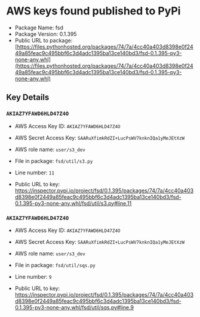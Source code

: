 # AWS keys found published to PyPi

* Package Name: fsd
* Package Version: 0.1.395
* Public URL to package: [https://files.pythonhosted.org/packages/74/7a/4cc40a403d8398e0f2449a85feac9c495bbf6c3d4adc1395ba13ce140bd3/fsd-0.1.395-py3-none-any.whl](https://files.pythonhosted.org/packages/74/7a/4cc40a403d8398e0f2449a85feac9c495bbf6c3d4adc1395ba13ce140bd3/fsd-0.1.395-py3-none-any.whl)

## Key Details

### `AKIAZ7YFAWD6HLD47Z4O`

* AWS Access Key ID: `AKIAZ7YFAWD6HLD47Z4O`
* AWS Secret Access Key: `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` 
* AWS role name: `user/s3_dev`
* File in package: `fsd/util/s3.py`
* Line number: `11`

* Public URL to key: https://inspector.pypi.io/project/fsd/0.1.395/packages/74/7a/4cc40a403d8398e0f2449a85feac9c495bbf6c3d4adc1395ba13ce140bd3/fsd-0.1.395-py3-none-any.whl/fsd/util/s3.py#line.11



### `AKIAZ7YFAWD6HLD47Z4O`

* AWS Access Key ID: `AKIAZ7YFAWD6HLD47Z4O`
* AWS Secret Access Key: `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` 
* AWS role name: `user/s3_dev`
* File in package: `fsd/util/sqs.py`
* Line number: `9`

* Public URL to key: https://inspector.pypi.io/project/fsd/0.1.395/packages/74/7a/4cc40a403d8398e0f2449a85feac9c495bbf6c3d4adc1395ba13ce140bd3/fsd-0.1.395-py3-none-any.whl/fsd/util/sqs.py#line.9


